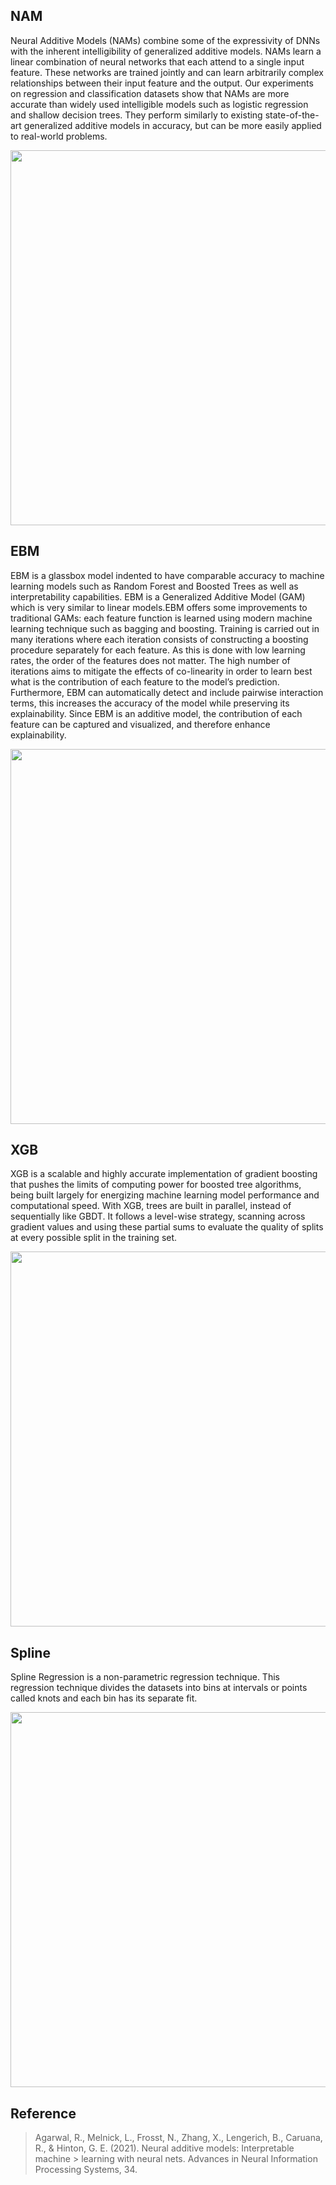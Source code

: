 ## NAM
Neural Additive Models (NAMs) combine some of the expressivity of DNNs with the inherent intelligibility of generalized additive models. NAMs learn a linear combination of neural networks that each attend to a single input feature. These networks are trained jointly and can learn arbitrarily complex relationships between their input feature and the output. Our experiments on regression and classification datasets show that NAMs are more accurate than widely used intelligible models such as logistic regression and shallow decision trees. They perform similarly to existing state-of-the-art generalized additive models in accuracy, but can be more easily applied to real-world problems.

<img src=https://user-images.githubusercontent.com/42652705/173630643-1a0aa804-83ae-4c2a-832b-58c5abc7d66e.png width="600">


## EBM
EBM is a glassbox model indented to have comparable accuracy to machine learning models such as Random Forest and Boosted Trees as well as interpretability capabilities. EBM is a Generalized Additive Model (GAM) which is very similar to linear models.EBM offers some improvements to traditional GAMs: each feature function is learned using modern machine learning technique such as bagging and boosting. Training is carried out in many iterations where each iteration consists of constructing a boosting procedure separately for each feature. As this is done with low learning rates, the order of the features does not matter. The high number of iterations aims to mitigate the effects of co-linearity in order to learn best what is the contribution of each feature to the model’s prediction. Furthermore, EBM can automatically detect and include pairwise interaction terms, this increases the accuracy of the model while preserving its explainability. Since EBM is an additive model, the contribution of each feature can be captured and visualized, and therefore enhance explainability.

<img src=https://user-images.githubusercontent.com/42652705/173630390-811a6580-59f2-4e33-bd88-c8e527ae7e95.png width="600">

## XGB
XGB is a scalable and highly accurate implementation of gradient boosting that pushes the limits of computing power for boosted tree algorithms, being built largely for energizing machine learning model performance and computational speed. With XGB, trees are built in parallel, instead of sequentially like GBDT. It follows a level-wise strategy, scanning across gradient values and using these partial sums to evaluate the quality of splits at every possible split in the training set. 

<img src=https://user-images.githubusercontent.com/42652705/173631133-384c2175-fde8-4f75-a856-a79ef5e9b28e.png width="600">

## Spline
Spline Regression is a non-parametric regression technique. This regression technique divides the datasets into bins at intervals or points called knots and each bin has its separate fit.

<img src=https://user-images.githubusercontent.com/42652705/173635130-5121d4ff-74ff-40d7-a616-dc2a1d409414.png width="600">


## Reference

> Agarwal, R., Melnick, L., Frosst, N., Zhang, X., Lengerich, B., Caruana,
> R., & Hinton, G. E. (2021). Neural additive models: Interpretable machine > learning with neural nets. Advances in Neural Information Processing
> Systems, 34.
